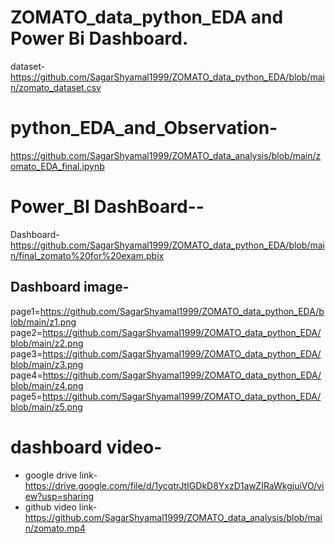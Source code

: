 # ZOMATO_data_python_EDA and Power Bi Dashboard.
dataset- https://github.com/SagarShyamal1999/ZOMATO_data_python_EDA/blob/main/zomato_dataset.csv
# python_EDA_and_Observation-
https://github.com/SagarShyamal1999/ZOMATO_data_analysis/blob/main/zomato_EDA_final.ipynb
# Power_BI DashBoard--
Dashboard-https://github.com/SagarShyamal1999/ZOMATO_data_python_EDA/blob/main/final_zomato%20for%20exam.pbix
## Dashboard image-
page1=https://github.com/SagarShyamal1999/ZOMATO_data_python_EDA/blob/main/z1.png
page2=https://github.com/SagarShyamal1999/ZOMATO_data_python_EDA/blob/main/z2.png
page3=https://github.com/SagarShyamal1999/ZOMATO_data_python_EDA/blob/main/z3.png
page4=https://github.com/SagarShyamal1999/ZOMATO_data_python_EDA/blob/main/z4.png
page5=https://github.com/SagarShyamal1999/ZOMATO_data_python_EDA/blob/main/z5.png

# dashboard video-
* google drive link-https://drive.google.com/file/d/1ycqtrJtIGDkD8YxzD1awZIRaWkgjuiVO/view?usp=sharing
* github video link-https://github.com/SagarShyamal1999/ZOMATO_data_analysis/blob/main/zomato.mp4
